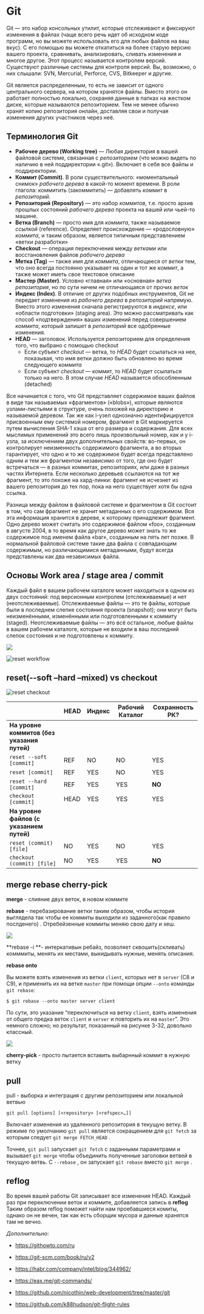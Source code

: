 # Git

Git — это набор консольных утилит, которые отслеживают и фиксируют изменения в файлах (чаще всего речь идет об исходном коде программ, но вы можете использовать его для любых файлов на ваш вкус). С его помощью вы можете откатиться на более старую версию вашего проекта, сравнивать, анализировать, сливать изменения и многое другое. Этот процесс называется контролем версий. Существуют различные системы для контроля версий. Вы, возможно, о них слышали: SVN, Mercurial, Perforce, CVS, Bitkeeper и другие.

Git является распределенным, то есть не зависит от одного центрального сервера, на котором хранятся файлы. Вместо этого он работает полностью локально, сохраняя данные в папках на жестком диске, которые называются репозиторием. Тем не менее обычно хранят копию репозитория онлайн, доставляя свои и получая изменения других участников через неё.

## Терминология Git

- **Рабочее дерево (Working tree)** — Любая директория в вашей файловой системе, связанная с *репозиторием* (что можно видеть по наличию в ней поддиректории «.git»). Включает в себя все файлы и поддиректории.
- **Коммит (Commit)**. В роли существительного: «моментальный снимок» *рабочего дерева* в какой-то момент времени. В роли глагола: коммитить (закоммитить) — добавлять *коммит* в *репозиторий*.
- **Репозиторий (Repository)** — это набор *коммитов*, т.е. просто архив прошлых состояний *рабочего дерева* проекта на вашей или чьей-то машине.
- **Ветка (Branch)** — просто имя для *коммита*, также называемое *ссылкой* (reference). Определяет происхождение — «родословную» *коммита*, и таким образом, является типичным представлением «ветки разработки»
- **Checkout** — операция переключения между *ветками* или восстановления файлов *рабочего дерева*
- **Метка (Tag)** — также имя для *коммита*, отличающееся от *ветки* тем, что оно всегда постоянно указывает на один и тот же *коммит*, а также может иметь свое текстовое описание
- **Мастер (Master)**. Условно «главная» или «основная» *ветка репозитория*, но по сути ничем не отличающаяся от прочих *веток*
- **Индекс (Index)**. В отличие от других подобных инструментов, Git не передает изменения из *рабочего дерева* в *репозиторий* напрямую. Вместо этого изменения сначала регистрируются в *индексе*, или «области подготовки» (staging area). Это можно рассматривать как способ «подтверждения» ваших изменений перед совершением *коммита*, который запишет в *репозиторий* все одобренные изменения.
- **HEAD** — заголовок. Используется репозиторием для определения того, что выбрано с помощью checkout
  - Если субъект *checkout* — ветка, то *HEAD* будет ссылаться на нее, показывая, что имя ветки должно быть обновлено во время следующего *коммита*
  - Если субъект *checkout* — коммит, то *HEAD* будет ссылаться только на него. В этом случае *HEAD* называется обособленным (detached)

Все начинается с того, что Git представляет содержимое ваших файлов в виде так называемых «фрагментов» («blobs»), которые являются узлами-листьями в структуре, очень похожей на директорию и называемой деревом. Так же как i-узел однозначно идентифицируется присвоенным ему системой номером, фрагмент в Git маркируется путем вычисления SHA-1 хэша от его размера и содержания. Для всех мыслимых применений это всего лишь произвольный номер, как и у i-узла, за исключением двух дополнительных свойств: во-первых, он контролирует неизменность содержимого фрагмента, а во вторых гарантирует, что одно и то же содержимое будет всегда представлено одним и тем же фрагментом независимо от того, где оно будет встречаться — в разных коммитах, репозиториях, или даже в разных частях Интернета. Если несколько деревьев ссылаются на тот же фрагмент, то это похоже на хард-линки: фрагмент не исчезнет из вашего репозитория до тех пор, пока на него существует хотя бы одна ссылка. 

Разница между файлом в файловой системе и фрагментом в Git состоит в том, что сам фрагмент не хранит метаданных о его содержимом. Вся эта информация хранится в дереве, к которому принадлежит фрагмент. Одно дерево может считать это содержимое файлом «foo», созданным в августе 2004, в то время как другое дерево может знать то же содержимое под именем файла «bar», созданным на пять лет позже. В нормальной файловой системе такие два файла с совпадающим содержимым, но различающимися метаданными, будут всегда представлены как два независимых файла. 

## Основы Work area / stage area / commit

Каждый файл в вашем рабочем каталоге может находиться в одном из двух состояний: под версионным контролем (отслеживаемые) и нет (неотслеживаемые). Отслеживаемые файлы — это те файлы, которые были в последнем слепке состояния проекта (snapshot); они могут быть неизменёнными, изменёнными или подготовленными к коммиту (staged). Неотслеживаемые файлы — это всё остальное, любые файлы в вашем рабочем каталоге, которые не входили в ваш последний слепок состояния и не подготовлены к коммиту. 

![](media/gitLifeCycle.png)

![reset workflow](https://git-scm.com/book/en/v2/images/reset-workflow.png)

## reset(--soft –hard –mixed) vs checkout

![reset checkout](https://git-scm.com/book/en/v2/images/reset-checkout.png)

|                                          | HEAD | Индекс | Рабочий Каталог | Сохранность РК? |
| ---------------------------------------- | ---- | ------ | --------------- | --------------- |
| **На уровне коммитов (без указания путей)** |      |        |                 |                 |
| `reset --soft [commit]`                  | REF  | NO     | NO              | YES             |
| `reset [commit]`                         | REF  | YES    | NO              | YES             |
| `reset --hard [commit]`                  | REF  | YES    | YES             | **NO**          |
| `checkout [commit]`                      | HEAD | YES    | YES             | YES             |
| **На уровне файлов (с указанием путей)** |      |        |                 |                 |
| `reset (commit) [file]`                  | NO   | YES    | NO              | YES             |
| `checkout (commit) [file]`               | NO   | YES    | YES             | **NO**          |

## merge rebase cherry-pick

**merge** - слияние двух веток, в новом коммите

**rebase** - перебазирование ветки таким образом, чтобы история выглядела так чтобы ее коммиты выходили из заданного(как правило послденего) . Отребейзенные коммиты меняю свою дату и хеш.

![](media/gitMergeRebase.jpeg)

**rebase -i **- интеркативын ребайз, позволяет сквошить(скливать) комммиты, менять их местами, выкидывать нужные, менять описания.

**rebase onto** 

Вы можете взять изменения из ветки `client`, которых нет в `server` (C8 и C9), и применить их на ветке `master` при помощи опции `--onto` команды `git rebase`:

```
$ git rebase --onto master server client
```

По сути, это указание “переключиться на ветку `client`, взять изменения от общего предка веток `client` и `server` и повторить их на `master`”. Это немного сложно; но результат, показанный на рисунке 3-32, довольно классный.

![](media/gitRebaseOnto.png)

**cherry-pick** - просто пытается вставить выбарнный коммит в нужную ветку

## pull

pull - выборка и интеграция с другим репозиторием или локальной ветвью

```
git pull [options] [<repository> [<refspec>…]]
```

Включает изменения из удаленного репозитория в текущую ветку. В режиме по умолчанию `git pull` является сокращением для `git fetch` за которым следует `git merge FETCH_HEAD` .

Точнее, `git pull` запускает `git fetch` с заданными параметрами и вызывает `git merge` чтобы объединить полученные заголовки ветвей в текущую ветвь. С `--rebase` , он запускает `git rebase` вместо `git merge` .

## reflog

Во время вашей работы Git записывает все изменения HEAD. Каждый раз при переключении веток и коммите, добавляется запись в **reflog** Таким образом reflog поможет найти нам проебавшиеся комиты, однако он не вечен, так как есть сборщик мусора и данные хранятся там не вечно.



*Дополнительно*:

- https://githowto.com/ru

- https://git-scm.com/book/ru/v2

- https://habr.com/company/intel/blog/344962/

- https://eax.me/git-commands/

- https://github.com/nicothin/web-development/tree/master/git

- https://github.com/k88hudson/git-flight-rules
